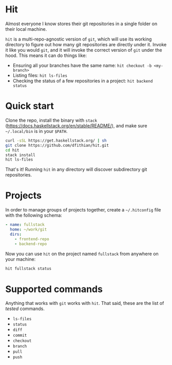 # Hit

Almost everyone I know stores their git repositories in a single folder on their local machine.

`hit` is a multi-repo-agnostic version of `git`, which will use its working directory to figure out how many git
repositories are directly under it. Invoke it like you would `git`, and it will invoke the correct version of `git`
under the hood. This means it can do things like:

* Ensuring all your branches have the same name: `hit checkout -b <my-branch>`
* Listing files: `hit ls-files`
* Checking the status of a few repositories in a project: `hit backend status`

# Quick start

Clone the repo, install the binary with `stack` (https://docs.haskellstack.org/en/stable/README/), and make sure
`~/.local/bin` is in your `$PATH`.

```bash
curl -sSL https://get.haskellstack.org/ | sh
git clone https://github.com/dfithian/hit.git
cd hit
stack install
hit ls-files
```

That's it! Running `hit` in any directory will discover subdirectory git repositories.

# Projects

In order to manage groups of projects together, create a `~/.hitconfig` file with the following schema:

```yaml
- name: fullstack
  home: ~/work/git
  dirs:
    - frontend-repo
    - backend-repo
```

Now you can use `hit` on the project named `fullstack` from anywhere on your machine:

```bash
hit fullstack status
```

# Supported commands

Anything that works with `git` works with `hit`. That said, these are the list of _tested_ commands.

* `ls-files`
* `status`
* `diff`
* `commit`
* `checkout`
* `branch`
* `pull`
* `push`
